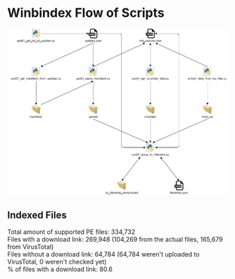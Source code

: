 # Winbindex Flow of Scripts

![winbindex-scripts-flow.png](winbindex-scripts-flow.png)

## Indexed Files

<!--FileStats-->
Total amount of supported PE files: 334,732  
Files with a download link: 269,948 (104,269 from the actual files, 165,679 from VirusTotal)  
Files without a download link: 64,784 (64,784 weren't uploaded to VirusTotal, 0 weren't checked yet)  
% of files with a download link: 80.6  
<!--/FileStats-->
